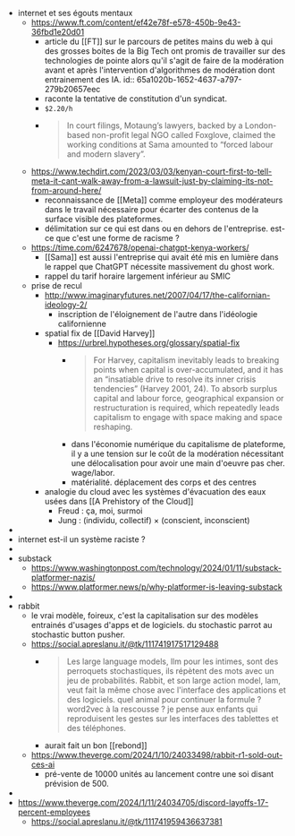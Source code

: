- internet et ses égouts mentaux
	- https://www.ft.com/content/ef42e78f-e578-450b-9e43-36fbd1e20d01
		- article du [[FT]] sur le parcours de petites mains du web à qui des grosses boites de la Big Tech ont promis de travailler sur des technologies de pointe alors qu'il s'agit de faire de la modération avant et après l'intervention d'algorithmes de modération dont entrainement des IA.
		  id:: 65a1020b-1652-4637-a797-279b20657eec
		- raconte la tentative de constitution d'un syndicat.
		- `$2.20/h`
		- > In court filings, Motaung’s lawyers, backed by a London-based non-profit legal NGO called Foxglove, claimed the working conditions at Sama amounted to “forced labour and modern slavery”.
	- https://www.techdirt.com/2023/03/03/kenyan-court-first-to-tell-meta-it-cant-walk-away-from-a-lawsuit-just-by-claiming-its-not-from-around-here/
		- reconnaissance de [[Meta]] comme employeur des modérateurs dans le travail nécessaire pour écarter des contenus de la surface visible des plateformes.
		- délimitation sur ce qui est dans ou en dehors de l'entreprise. est-ce que c'est une forme de racisme ?
	- https://time.com/6247678/openai-chatgpt-kenya-workers/
		- [[Sama]] est aussi l'entreprise qui avait été mis en lumière dans le rappel que ChatGPT nécessite massivement du ghost work.
		- rappel du tarif horaire largement inférieur au SMIC
	- prise de recul
		- http://www.imaginaryfutures.net/2007/04/17/the-californian-ideology-2/
			- inscription de l'éloignement de l'autre dans l'idéologie californienne
		- spatial fix de [[David Harvey]]
			- https://urbrel.hypotheses.org/glossary/spatial-fix
				- > For Harvey, capitalism inevitably leads to breaking points when capital is over-accumulated, and it has an “insatiable drive to resolve its inner crisis tendencies” (Harvey 2001, 24). To absorb surplus capital and labour force, geographical expansion or restructuration is required, which repeatedly leads capitalism to engage with space making and space reshaping.
				- dans l'économie numérique du capitalisme de plateforme, il y a une tension sur le coût de la modération nécessitant une délocalisation pour avoir une main d'oeuvre pas cher. wage/labor.
				- matérialité. déplacement des corps et des centres
		- analogie du cloud avec les systèmes d'évacuation des eaux usées dans [[A Prehistory of the Cloud]]
			- Freud : ça, moi, surmoi
			- Jung : (individu, collectif) × (conscient, inconscient)
-
- internet est-il un système raciste ?
-
- substack
	- https://www.washingtonpost.com/technology/2024/01/11/substack-platformer-nazis/
	- https://www.platformer.news/p/why-platformer-is-leaving-substack
-
- rabbit
	- le vrai modèle, foireux, c'est la capitalisation sur des modèles entrainés d'usages d'apps et de logiciels. du stochastic parrot au stochastic button pusher.
	- https://social.apreslanu.it/@tk/111741917517129488
		- > Les large language models, llm pour les intimes, sont des perroquets stochastiques, ils répètent des mots avec un jeu de probabilités. Rabbit, et son large action model, lam, veut fait la même chose avec l'interface des applications et des logiciels. quel animal pour continuer la formule ? word2vec à la rescousse ? je pense aux enfants qui reproduisent les gestes sur les interfaces des tablettes et des téléphones.
		- aurait fait un bon [[rebond]]
	- https://www.theverge.com/2024/1/10/24033498/rabbit-r1-sold-out-ces-ai
		- pré-vente de 10000 unités au lancement contre une soi disant prévision de 500.
-
- https://www.theverge.com/2024/1/11/24034705/discord-layoffs-17-percent-employees
	- https://social.apreslanu.it/@tk/111741959436637381
